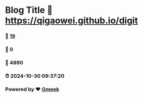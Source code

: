 # Blog Title :link: https://qigaowei.github.io/digit 
### :page_facing_up: [19](https://qigaowei.github.io/digit/tag.html) 
### :speech_balloon: 0 
### :hibiscus: 4890 
### :alarm_clock: 2024-10-30 09:37:20 
### Powered by :heart: [Gmeek](https://github.com/Meekdai/Gmeek)
